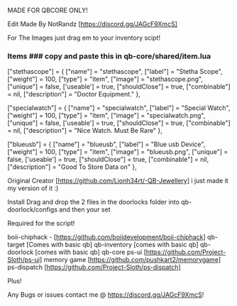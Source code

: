 MADE FOR QBCORE ONLY!

Edit Made By NotRandz [https://discord.gg/JAGcF9XmcS]

For The Images just drag em to your inventory scipt!

### Items ### copy and paste this in qb-core/shared/item.lua
["stethascope"] = {
    ["name"] = "stethascope",
    ["label"] = "Stetha Scope",
    ["weight"] = 100,
    ["type"] = "item",
    ["image"] = "stethascope.png",
    ["unique"] = false,
    ['useable'] = true,
    ["shouldClose"] = true,
    ["combinable"] = nil,
    ["description"] = "Doctor Equipment."
},


["specialwatch"] = {
    ["name"] = "specialwatch",
    ["label"] = "Special Watch",
    ["weight"] = 100,
    ["type"] = "item",
    ["image"] = "specialwatch.png",
    ["unique"] = false,
    ['useable'] = true,
    ["shouldClose"] = true,
    ["combinable"] = nil,
    ["description"] = "Nice Watch. Must Be Rare"
},


["blueusb"] = {
    ["name"] = "blueusb",
    ["label"] = "Blue usb Device",
    ["weight"] = 100,
    ["type"] = "item",
    ["image"] = "blueusb.png",
    ["unique"] = false,
    ['useable'] = true,
    ["shouldClose"] = true,
    ["combinable"] = nil,
    ["description"] = "Good To Store Data on"
},

Original Creator [https://github.com/Lionh34rt/-QB-Jewellery] i just made it my version of it :)

Install
Drag and drop the 2 files in the doorlocks folder into qb-doorlock/configs and then your set 

Required for the script!

boii-chiphack - [https://github.com/boiidevelopment/boii-chiphack]
qb-target [Comes with basic qb]
qb-inventory [comes with basic qb]
qb-doorlock [comes with basic qb]
qb-core 
ps-ui [https://github.com/Project-Sloth/ps-ui]
memory game [https://github.com/pushkart2/memorygame]
ps-dispatch [https://github.com/Project-Sloth/ps-dispatch]

Plus!

Any Bugs or issues contact me @ https://discord.gg/JAGcF9XmcS!
